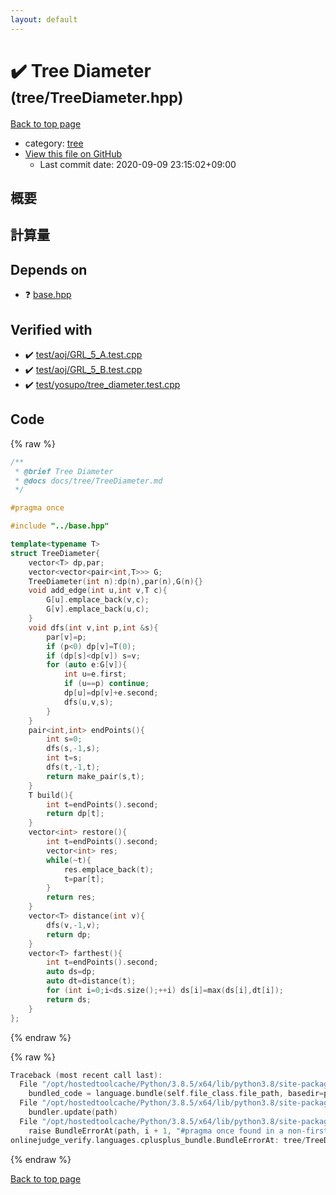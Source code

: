 ```yaml
---
layout: default
---
```


<!-- mathjax config similar to math.stackexchange -->
<script type="text/javascript" async
  src="https://cdnjs.cloudflare.com/ajax/libs/mathjax/2.7.5/MathJax.js?config=TeX-MML-AM_CHTML">
</script>
<script type="text/x-mathjax-config">
  MathJax.Hub.Config({
    TeX: { equationNumbers: { autoNumber: "AMS" }},
    tex2jax: {
      inlineMath: [ ['$','$'] ],
      processEscapes: true
    },
    "HTML-CSS": { matchFontHeight: false },
    displayAlign: "left",
    displayIndent: "2em"
  });
</script>

<script type="text/javascript" src="https://cdnjs.cloudflare.com/ajax/libs/jquery/3.4.1/jquery.min.js"></script>
<script src="https://cdn.jsdelivr.net/npm/jquery-balloon-js@1.1.2/jquery.balloon.min.js" integrity="sha256-ZEYs9VrgAeNuPvs15E39OsyOJaIkXEEt10fzxJ20+2I=" crossorigin="anonymous"></script>
<script type="text/javascript" src="../../assets/js/copy-button.js"></script>
<link rel="stylesheet" href="../../assets/css/copy-button.css" />


# :heavy_check_mark: Tree Diameter <small>(tree/TreeDiameter.hpp)</small>

<a href="../../index.html">Back to top page</a>

* category: <a href="../../index.html#c0af77cf8294ff93a5cdb2963ca9f038">tree</a>
* <a href="{{ site.github.repository_url }}/blob/master/tree/TreeDiameter.hpp">View this file on GitHub</a>
    - Last commit date: 2020-09-09 23:15:02+09:00




## 概要

## 計算量

## Depends on

* :question: <a href="../base.hpp.html">base.hpp</a>


## Verified with

* :heavy_check_mark: <a href="../../verify/test/aoj/GRL_5_A.test.cpp.html">test/aoj/GRL_5_A.test.cpp</a>
* :heavy_check_mark: <a href="../../verify/test/aoj/GRL_5_B.test.cpp.html">test/aoj/GRL_5_B.test.cpp</a>
* :heavy_check_mark: <a href="../../verify/test/yosupo/tree_diameter.test.cpp.html">test/yosupo/tree_diameter.test.cpp</a>


## Code

<a id="unbundled"></a>
{% raw %}
```cpp
/**
 * @brief Tree Diameter
 * @docs docs/tree/TreeDiameter.md
 */

#pragma once

#include "../base.hpp"

template<typename T>
struct TreeDiameter{
    vector<T> dp,par;
    vector<vector<pair<int,T>>> G;
    TreeDiameter(int n):dp(n),par(n),G(n){}
    void add_edge(int u,int v,T c){
        G[u].emplace_back(v,c);
        G[v].emplace_back(u,c);
    }
    void dfs(int v,int p,int &s){
        par[v]=p;
        if (p<0) dp[v]=T(0);
        if (dp[s]<dp[v]) s=v;
        for (auto e:G[v]){
            int u=e.first;
            if (u==p) continue;
            dp[u]=dp[v]+e.second;
            dfs(u,v,s);
        }
    }
    pair<int,int> endPoints(){
        int s=0;
        dfs(s,-1,s);
        int t=s;
        dfs(t,-1,t);
        return make_pair(s,t);
    }
    T build(){
        int t=endPoints().second;
        return dp[t];
    }
    vector<int> restore(){
        int t=endPoints().second;
        vector<int> res;
        while(~t){
            res.emplace_back(t);
            t=par[t];
        }
        return res;
    }
    vector<T> distance(int v){
        dfs(v,-1,v);
        return dp;
    }
    vector<T> farthest(){
        int t=endPoints().second;
        auto ds=dp;
        auto dt=distance(t);
        for (int i=0;i<ds.size();++i) ds[i]=max(ds[i],dt[i]);
        return ds;
    }
};
```
{% endraw %}

<a id="bundled"></a>
{% raw %}
```cpp
Traceback (most recent call last):
  File "/opt/hostedtoolcache/Python/3.8.5/x64/lib/python3.8/site-packages/onlinejudge_verify/docs.py", line 349, in write_contents
    bundled_code = language.bundle(self.file_class.file_path, basedir=pathlib.Path.cwd())
  File "/opt/hostedtoolcache/Python/3.8.5/x64/lib/python3.8/site-packages/onlinejudge_verify/languages/cplusplus.py", line 185, in bundle
    bundler.update(path)
  File "/opt/hostedtoolcache/Python/3.8.5/x64/lib/python3.8/site-packages/onlinejudge_verify/languages/cplusplus_bundle.py", line 310, in update
    raise BundleErrorAt(path, i + 1, "#pragma once found in a non-first line")
onlinejudge_verify.languages.cplusplus_bundle.BundleErrorAt: tree/TreeDiameter.hpp: line 6: #pragma once found in a non-first line

```
{% endraw %}

<a href="../../index.html">Back to top page</a>

